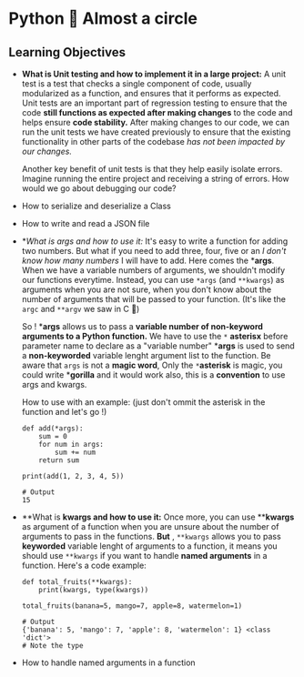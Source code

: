 # **Python :snake: Almost a circle**

## **Learning Objectives**

- **What is Unit testing and how to implement it in a large project:**
	A unit test is a test that checks a single component of code, usually modularized as a function, and ensures that it performs as expected. <br>
	Unit tests are an important part of regression testing to ensure that the code **still functions as expected after making changes** to the code and helps ensure **code stability.** After making changes to our code, we can run the unit tests we have created previously to ensure that the existing functionality in other parts of the codebase *has not been impacted by our changes.*

	Another key benefit of unit tests is that they help easily isolate errors. Imagine running the entire project and receiving a string of errors. How would we go about debugging our code?
- How to serialize and deserialize a Class
- How to write and read a JSON file
- **What is *args and how to use it:**
	It's easy to write a function for adding two numbers. But what if you need to add three, four, five or an *I don't know how many numbers* I will have to add.
	Here comes the ***args**. When we have a variable numbers of arguments, we shouldn't modify our functions everytime. Instead, you can use `*args` (and `**kwargs`) as arguments when you are not sure, when you don't know about the number of arguments that will be passed to your function. (It's like the `argc` and `**argv` we saw in C :brain:)

	So ! ***args** allows us to pass a **variable number of non-keyword arguments to a Python function.** We have to use the `*` **asterisx** before parameter name to declare as a "variable number"
	***args** is used to send a **non-keyworded** variable lenght argument list to the function.
	Be aware that `args` is not a **magic word**, Only the `*`**asterisk** is magic, you could write ***gorilla** and it would work also, this is a **convention** to use args and kwargs.

	How to use with an example: (just don't ommit the asterisk in the function and let's go !)
	```
	def add(*args):
		sum = 0
		for num in args:
			sum += num
		return sum

	print(add(1, 2, 3, 4, 5))

	# Output
	15
	```
- **What is **kwargs and how to use it:**
	Once more, you can use ****kwargs** as argument of a function when you are unsure about the number of arguments to pass in the functions.
	**But** , `**kwargs` allows you to pass **keyworded** variable lenght of arguments to a function, it means you should use `**kwargs` if you want to handle **named arguments** in a function.
	Here's a code example:
	```
	def total_fruits(**kwargs):
    	print(kwargs, type(kwargs))
	
	total_fruits(banana=5, mango=7, apple=8, watermelon=1)

	# Output
	{'banana': 5, 'mango': 7, 'apple': 8, 'watermelon': 1} <class 'dict'>
	# Note the type
	```
	

- How to handle named arguments in a function
